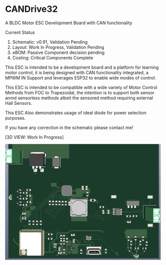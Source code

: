 # CANDrive32
A BLDC Motor ESC Development Board with CAN functionality

Current Status
1. Schematic: v0.91, Validation Pending
2. Layout: Work In Progress, Validation Pending
3. eBOM: Passive Component decision pending
4. Costing: Critical Components Complete

This ESC is intended to be a development board and a platform for learning motor control, it is being designed with CAN functionality integrated, a MPWM IN Support and leverages ESP32 to enable wide modes of control.

This ESC is intended to be compatible with a wide variety of Motor Control Methods from FOC to Trapezoidal, the intention is to support both sensor anmd sensorless methods albeit the sensored method requiring external Hall Sensors.

This ESC Also demonstrates usage of ideal diode for power selection purposes.

If you have any correction in the schematic please contact me!

[3D VIEW: Work In Progress]

![CANDrive32](images\v0.91_30thJuneUpdate.png)
